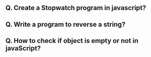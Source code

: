 ## Q. Create a Stopwatch program in javascript?

## Q. Write a program to reverse a string?

## Q. How to check if object is empty or not in javaScript?
